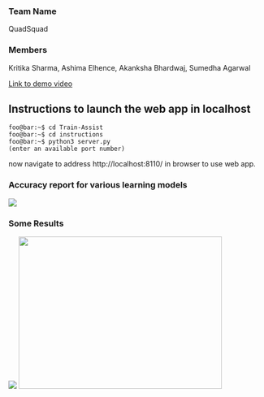 ### Team Name
QuadSquad 
### Members
Kritika Sharma, Ashima Elhence, Akanksha Bhardwaj, Sumedha Agarwal

 [Link to demo video ](https://drive.google.com/drive/folders/1Q9UX3boF4zngG2vfJ3fJyvGTu1IyFsTj?usp=sharing
)

## Instructions to launch the web app in localhost

```console
foo@bar:~$ cd Train-Assist
foo@bar:~$ cd instructions
foo@bar:~$ python3 server.py
(enter an available port number)
```

now navigate to address http://localhost:8110/ in browser to use web app.



### Accuracy report for various learning models

<img src ="https://user-images.githubusercontent.com/18103181/37563715-1c591482-2aad-11e8-8391-025c4efd27b1.png" >

### Some Results

<img src ="https://user-images.githubusercontent.com/8950144/37564369-bf2e4774-2aba-11e8-8884-6f2b930718c3.png">

<img src="https://user-images.githubusercontent.com/8950144/37564369-bf2e4774-2aba-11e8-8884-6f2b930718c3.png" width=400 height=300>






